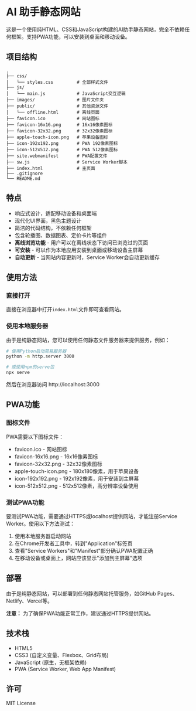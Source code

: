 # AI 助手静态网站

这是一个使用纯HTML、CSS和JavaScript构建的AI助手静态网站，完全不依赖任何框架。支持PWA功能，可以安装到桌面和移动设备。

## 项目结构

```
.
├── css/
│   └── styles.css         # 全部样式文件
├── js/
│   └── main.js            # JavaScript交互逻辑
├── images/                # 图片文件夹
├── public/                # 其他资源文件
│   └── offline.html       # 离线页面
├── favicon.ico            # 网站图标
├── favicon-16x16.png      # 16x16像素图标
├── favicon-32x32.png      # 32x32像素图标
├── apple-touch-icon.png   # 苹果设备图标
├── icon-192x192.png       # PWA 192像素图标 
├── icon-512x512.png       # PWA 512像素图标
├── site.webmanifest       # PWA配置文件
├── sw.js                  # Service Worker脚本
├── index.html             # 主页面
├── .gitignore
└── README.md
```

## 特点

- 响应式设计，适配移动设备和桌面端
- 现代化UI界面，黑色主题设计
- 简洁的代码结构，不依赖任何框架
- 包含轮播图、数据图表、定价卡片等组件
- **离线浏览功能** - 用户可以在离线状态下访问已浏览过的页面
- **可安装** - 可以作为本地应用安装到桌面或移动设备主屏幕
- **自动更新** - 当网站内容更新时，Service Worker会自动更新缓存

## 使用方法

### 直接打开

直接在浏览器中打开`index.html`文件即可查看网站。

### 使用本地服务器

由于是纯静态网站，您可以使用任何静态文件服务器来提供服务，例如：

```bash
# 使用Python启动简易服务器
python -m http.server 3000

# 或使用npm的serve包
npx serve
```

然后在浏览器访问 http://localhost:3000

## PWA功能

### 图标文件

PWA需要以下图标文件：

- favicon.ico - 网站图标
- favicon-16x16.png - 16x16像素图标
- favicon-32x32.png - 32x32像素图标
- apple-touch-icon.png - 180x180像素，用于苹果设备
- icon-192x192.png - 192x192像素，用于安装到主屏幕
- icon-512x512.png - 512x512像素，高分辨率设备使用

### 测试PWA功能

要测试PWA功能，需要通过HTTPS或localhost提供网站，才能注册Service Worker。使用以下方法测试：

1. 使用本地服务器启动网站
2. 在Chrome开发者工具中，转到"Application"标签页
3. 查看"Service Workers"和"Manifest"部分确认PWA配置正确
4. 在移动设备或桌面上，网站应该显示"添加到主屏幕"选项

## 部署

由于是纯静态网站，可以部署到任何静态网站托管服务，如GitHub Pages、Netlify、Vercel等。

**注意：** 为了确保PWA功能正常工作，建议通过HTTPS提供网站。

## 技术栈

- HTML5
- CSS3 (自定义变量、Flexbox、Grid布局)
- JavaScript (原生，无框架依赖)
- PWA (Service Worker, Web App Manifest)

## 许可

MIT License 
